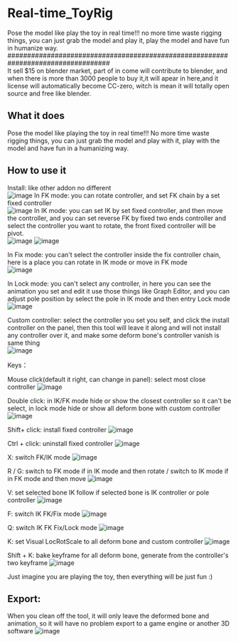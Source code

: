 # Real-time_ToyRig
Pose the model like play the toy in real time!!!  no more time waste rigging things, you can just grab the model and play it, play the model and have fun in humanize way.
##################################################################################
</br>
It sell $15 on blender market, part of in come will contribute to blender, and when there is more than 3000 people to buy it,it will apear in here,and it license will automatically become CC-zero, witch is mean it will totally open source and free like blender.

## What it does

Pose the model like playing the toy in real time!!!  No more time waste rigging things, you can just grab the model and play with it, play with the model and have fun in a humanizing way.

## How to use it
Install: like other addon no different
</br>
![image](https://github.com/Frank-Li-Code/Real-time_ToyRig/raw/master/images/install.gif)
In FK mode: you can rotate controller, and set FK chain by a set fixed controller
</br>
![image](https://github.com/Frank-Li-Code/Real-time_ToyRig/raw/master/images/FK_fixed.gif)
In IK mode: you can set IK by set fixed controller, and then move the controller, and you can set reverse FK by fixed two ends controller and select the controller you want to rotate, the front fixed controller will be pivot.
</br>
![image](http://github.com/Frank-Li-Code/Real-time_ToyRig/raw/master/images/IK_fixed.gif)
![image](http://github.com/Frank-Li-Code/Real-time_ToyRig/raw/master/images/reverse_FK.gif)

In Fix mode: you can't select the controller inside the fix controller chain, here is a place you can rotate in IK mode or move in FK mode
</br>
![image](http://github.com/Frank-Li-Code/Real-time_ToyRig/raw/master/images/fix_mode.gif)

In Lock mode: you can't select any controller, in here you can see the animation you set and edit it use those things like Graph Editor, and you can adjust pole position by select the pole in IK mode and then entry Lock mode
</br>
![image](http://github.com/Frank-Li-Code/Real-time_ToyRig/raw/master/images/lock_pole.gif)

Custom controller: select the controller you set you self, and click the install controller on the panel, then this tool will leave it along and will not install any controller over it, and make some deform bone's controller vanish is same thing
</br>
![image](http://github.com/Frank-Li-Code/Real-time_ToyRig/raw/master/images/custom.gif)

Keys：

Mouse click(default it right, can change in panel): select most close controller
![image](http://github.com/Frank-Li-Code/Real-time_ToyRig/raw/master/images/click.gif)

Double click: in IK/FK mode hide or show the closest controller so it can't be select, in lock mode hide or show all deform bone with custom controller
![image](http://github.com/Frank-Li-Code/Real-time_ToyRig/raw/master/images/reverse_FK.gif)

Shift+ click: install fixed controller
![image](http://github.com/Frank-Li-Code/Real-time_ToyRig/raw/master/images/reverse_FK.gif)

Ctrl + click: uninstall fixed controller
![image](http://github.com/Frank-Li-Code/Real-time_ToyRig/raw/master/images/reverse_FK.gif)

X: switch FK/IK mode
![image](http://github.com/Frank-Li-Code/Real-time_ToyRig/raw/master/images/reverse_FK.gif)

R / G: switch to FK mode if in IK mode and then rotate / switch to IK mode if in FK mode and then move
![image](http://github.com/Frank-Li-Code/Real-time_ToyRig/raw/master/images/reverse_FK.gif)

V: set selected bone IK follow if selected bone is IK controller or pole controller
![image](http://github.com/Frank-Li-Code/Real-time_ToyRig/raw/master/images/reverse_FK.gif)

F: switch  IK FK/Fix mode
![image](http://github.com/Frank-Li-Code/Real-time_ToyRig/raw/master/images/reverse_FK.gif)

Q: switch IK FK Fix/Lock mode
![image](http://github.com/Frank-Li-Code/Real-time_ToyRig/raw/master/images/reverse_FK.gif)

K: set Visual LocRotScale to all deform bone and custom controller
![image](http://github.com/Frank-Li-Code/Real-time_ToyRig/raw/master/images/reverse_FK.gif)

Shift + K: bake keyframe for all deform bone, generate from the controller's two keyframe
![image](http://github.com/Frank-Li-Code/Real-time_ToyRig/raw/master/images/reverse_FK.gif)

Just imagine you are playing the toy, then everything will be just fun :)

## Export:

When you clean off the tool, it will only leave the deformed bone and animation, so it will have no problem export to a game engine or another 3D software
![image](http://github.com/Frank-Li-Code/Real-time_ToyRig/raw/master/images/reverse_FK.gif)
